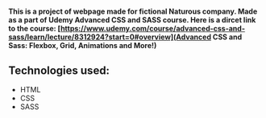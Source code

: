 #### This is a project of webpage made for fictional Naturous company. Made as a part of Udemy Advanced CSS and SASS course. Here is a dircet link to the course: [https://www.udemy.com/course/advanced-css-and-sass/learn/lecture/8312924?start=0#overview](Advanced CSS and Sass: Flexbox, Grid, Animations and More!)

## Technologies used:

- HTML
- CSS
- SASS
